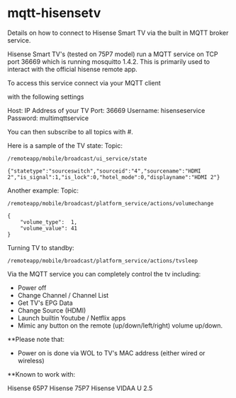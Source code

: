 # mqtt-hisensetv
Details on how to connect to Hisense Smart TV via the built in MQTT broker service.

Hisense Smart TV's (tested on 75P7 model) run a MQTT service on TCP port 36669 which is running mosquitto 1.4.2. This is primarily used to interact with the official hisense remote app.

To access this service connect via your MQTT client

with the following settings

Host: IP Address of your TV
Port: 36669
Username: hisenseservice
Password: multimqttservice

You can then subscribe to all topics with #.

Here is a sample of the TV state:
Topic:
```
/remoteapp/mobile/broadcast/ui_service/state

{"statetype":"sourceswitch","sourceid":"4","sourcename":"HDMI 2","is_signal":1,"is_lock":0,"hotel_mode":0,"displayname":"HDMI 2"}
```
Another example:
Topic:
```
/remoteapp/mobile/broadcast/platform_service/actions/volumechange

{
	"volume_type":	1,
	"volume_value":	41
}
```
Turning TV to standby:
```
/remoteapp/mobile/broadcast/platform_service/actions/tvsleep
```

Via the MQTT service you can completely control the tv including:

* Power off
* Change Channel / Channel List
* Get TV's EPG Data
* Change Source (HDMI)
* Launch builtin Youtube / Netflix apps
* Mimic any button on the remote (up/down/left/right) volume up/down.


**Please note that:

* Power on  is done via WOL to TV's MAC address (either wired or wireless)

**Known to work with:

Hisense 65P7
Hisense 75P7
Hisense VIDAA U 2.5
